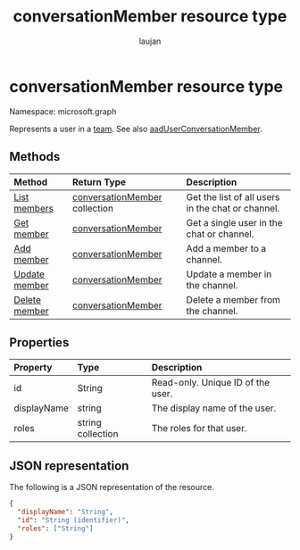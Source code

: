 ﻿---
title: "conversationMember resource type"
description: "Represents user in a conversation."
localization_priority: Normal
author: "laujan"
ms.prod: "microsoft-teams"
doc_type: resourcePageType
---

# conversationMember resource type

Namespace: microsoft.graph

Represents a user in a [team](team.md).
See also [aadUserConversationMember](aaduserconversationmember.md).

## Methods

| Method                                               | Return Type                                            | Description                                       |
| :--------------------------------------------------- | :----------------------------------------------------- | :------------------------------------------------ |
| [List members](../api/conversationmember-list.md)    | [conversationMember](conversationmember.md) collection | Get the list of all users in the chat or channel. |
| [Get member](../api/conversationmember-get.md)       | [conversationMember](conversationmember.md)            | Get a single user in the chat or channel.         |
| [Add member](../api/conversationmember-add.md)       | [conversationMember](conversationmember.md)            | Add a member to a channel.                        |
| [Update member](../api/conversationmember-update.md) | [conversationMember](conversationmember.md)            | Update a member in the channel.                   |
| [Delete member](../api/conversationmember-delete.md) | [conversationMember](conversationmember.md)            | Delete a member from the channel.                 |

## Properties

| Property    | Type              | Description                       |
| :---------- | :---------------- | :-------------------------------- |
| id          | String            | Read-only. Unique ID of the user. |
| displayName | string            | The display name of the user.     |
| roles       | string collection | The roles for that user.          |

## JSON representation

The following is a JSON representation of the resource.

<!-- {
  "blockType": "resource",
  "optionalProperties": [

  ],
  "@odata.type": "microsoft.graph.conversationMember",
  "baseType": "",
  "keyProperty": "id"
}-->

```json
{
  "displayName": "String",
  "id": "String (identifier)",
  "roles": ["String"]
}
```

<!-- uuid: 16cd6b66-4b1a-43a1-adaf-3a886856ed98
2019-02-04 14:57:30 UTC -->

<!-- {
  "type": "#page.annotation",
  "description": "conversationMember resource",
  "keywords": "",
  "section": "documentation",
  "tocPath": ""
}-->
